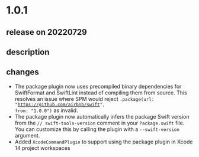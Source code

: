 # 1.0.1

## release on 20220729
## description
## changes
* The package plugin now uses precompiled binary dependencies for SwiftFormat and SwiftLint instead of compiling them from source. This resolves an issue where SPM would reject <code>.package(url: "https://github.com/airbnb/swift", from: "1.0.0")</code> as invalid.
* The package plugin now automatically infers the package Swift version from the <code>// swift-tools-version</code> comment in your <code>Package.swift</code> file. You can customize this by calling the plugin with a <code>--swift-version</code> argument.
* Added <code>XcodeCommandPlugin</code> to support using the package plugin in Xcode 14 project workspaces


